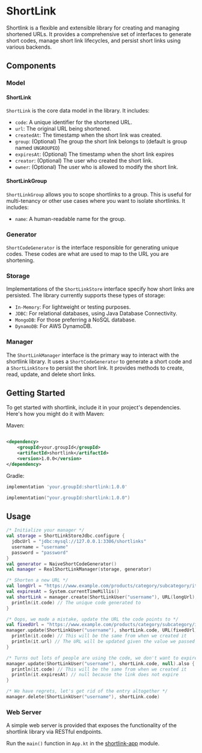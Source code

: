 # ShortLink

Shortlink is a flexible and extensible library for creating and managing shortened URLs. It provides a comprehensive set
of interfaces to generate short codes, manage short link lifecycles, and persist short links using various backends.

## Components

### Model

#### ShortLink
`ShortLink` is the core data model in the library. It includes:

* `code`: A unique identifier for the shortened URL.
* `url`: The original URL being shortened.
* `createdAt`: The timestamp when the short link was created.
* `group`: (Optional) The group the short link belongs to (default is group named `UNGROUPED`)
* `expiresAt`: (Optional) The timestamp when the short link expires
* `creator`: (Optional) The user who created the short link.
* `owner`: (Optional) The user who is allowed to modify the short link.


#### ShortLinkGroup
`ShortLinkGroup` allows you to scope shortlinks to a group. This is useful for multi-tenancy or other use cases where you want to isolate shortlinks.
It includes:

* `name`: A human-readable name for the group.

### Generator

`ShortCodeGenerator` is the interface responsible for generating unique codes. These codes are what are used to map to
the URL you are shortening.

### Storage

Implementations of the `ShortLinkStore` interface specify how short links are persisted. The library currently supports
these types of storage:

* `In-Memory`: For lightweight or testing purposes.
* `JDBC`: For relational databases, using Java Database Connectivity.
* `MongoDB`: For those preferring a NoSQL database.
* `DynamoDB`: For AWS DynamoDB.

### Manager

The `ShortLinkManager` interface is the primary way to interact with the shortlink library. It uses
a `ShortCodeGenerator` to generate a short code and a `ShortLinkStore` to persist the short link. It provides methods to
create, read, update, and delete short links.

## Getting Started

To get started with shortlink, include it in your project's dependencies. Here's how you might do it with Maven:

Maven:

```xml

<dependency>
    <groupId>your.groupId</groupId>
    <artifactId>shortlink</artifactId>
    <version>1.0.0</version>
</dependency>
```

Gradle:

```groovy
implementation 'your.groupId:shortlink:1.0.0'
```

```kotlin
implementation("your.groupId:shortlink:1.0.0")
```

## Usage

```kotlin
/* Initialize your manager */
val storage = ShortLinkStoreJdbc.configure {
  jdbcUrl = "jdbc:mysql://127.0.0.1:3306/shortlinks"
  username = "username"
  password = "password"
}
val generator = NaiveShortCodeGenerator()
val manager = RealShortLinkManager(storage, generator)

/* Shorten a new URL */
val longUrl = "https://www.example.com/products/category/subcategory/item?color=blue&size=medium&sort=popular&newArrivals=true"
val expiresAt = System.currentTimeMillis()
val shortLink = manager.create(ShortLinkUser("username"), URL(longUrl), expiresAt).also {
  println(it.code) // The unique code generated to 
}

/* Oops, we made a mistake, update the URL the code points to */
val fixedUrl = "https://www.example.com/products/category/subcategory/item?color=red&size=medium&sort=popular&newArrivals=true"
manager.update(ShortLinkUser("username"), shortLink.code, URL(fixedUrl)).also {
  println(it.code) // This will be the same from when we created it
  println(it.url) // The URL will be updated given the value we passed in
}

/* Turns out lots of people are using the code, we don't want to expire */
manager.update(ShortLinkUser("username"), shortLink.code, null).also {
  println(it.code) // This will be the same from when we created it
  println(it.expiresAt) // null because the link does not expire
}

/* We have regrets, let's get rid of the entry altogether */
manager.delete(ShortLinkUser("username"), shortLink.code)
```

### Web Server

A simple web server is provided that exposes the functionality of the shortlink library via RESTful endpoints. 

Run the `main()` function in `App.kt` in the [shortlink-app](shortlink-app/README.md) module.
